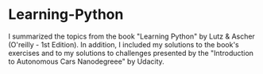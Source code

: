 # Learning-Python

I summarized the topics from the book "Learning Python" by Lutz & Ascher (O'reilly - 1st Edition). In addition, I included my solutions to the book's exercises and to my solutions to challenges presented by the "Introduction to Autonomous Cars Nanodegreee" by Udacity.
